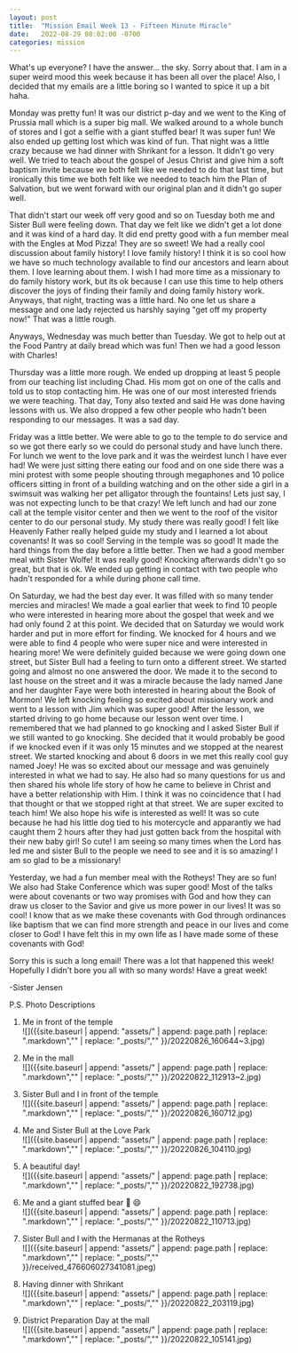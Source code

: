 ```yaml
---
layout: post
title:  "Mission Email Week 13 - Fifteen Minute Miracle"
date:   2022-08-29 08:02:00 -0700
categories: mission
---
```

What's up everyone? I have the answer... the sky. Sorry about that. I am in a super weird mood this week because it has been all over the place! Also, I decided that my emails are a little boring so I wanted to spice it up a bit haha.

Monday was pretty fun! It was our district p-day and we went to the King of Prussia mall which is a super big mall. We walked around to a whole bunch of stores and I got a selfie with a giant stuffed bear! It was super fun! We also ended up getting lost which was kind of fun. That night was a little crazy because we had dinner with Shrikant for a lesson. It didn't go very well. We tried to teach about the gospel of Jesus Christ and give him a soft baptism invite because we both felt like we needed to do that last time, but ironically this time we both felt like we needed to teach him the Plan of Salvation, but we went forward with our original plan and it didn't go super well.

That didn't start our week off very good and so on Tuesday both me and Sister Bull were feeling down. That day we felt like we didn't get a lot done and it was kind of a hard day. It did end pretty good with a fun member meal with the Engles at Mod Pizza! They are so sweet! We had a really cool discussion about family history! I love family history! I think it is so cool how we have so much technology available to find our ancestors and learn about them. I love learning about them. I wish I had more time as a missionary to do family history work, but its ok because I can use this time to help others discover the joys of finding their family and doing family history work. Anyways, that night, tracting was a little hard. No one let us share a message and one lady rejected us harshly saying "get off my property now!" That was a little rough.

Anyways, Wednesday was much better than Tuesday. We got to help out at the Food Pantry at daily bread which was fun! Then we had a good lesson with Charles!

Thursday was a little more rough. We ended up dropping at least 5 people from our teaching list including Chad. His mom got on one of the calls and told us to stop contacting him. He was one of our most interested friends we were teaching. That day, Tony also texted and said He was done having lessons with us. We also dropped a few other people who hadn't been responding to our messages. It was a sad day.

Friday was a little better. We were able to go to the temple to do service and so we got there early so we could do personal study and have lunch there. For lunch we went to the love park and it was the weirdest lunch I have ever had! We were just sitting there eating our food and on one side there was a mini protest with some people shouting through megaphones and 10 police officers sitting in front of a building watching and on the other side a girl in a swimsuit was walking her pet alligator through the fountains! Lets just say, I was not expecting lunch to be that crazy! We left lunch and had our zone call at the temple visitor center and then we went to the roof of the visitor center to do our personal study. My study there was really good! I felt like Heavenly Father really helped guide my study and I learned a lot about covenants! It was so cool! Serving in the temple was so good! It made the hard things from the day before a little better. Then we had a good member meal with Sister Wolfe! It was really good! Knocking afterwards didn't go so great, but that is ok. We ended up getting in contact with two people who hadn't responded for a while during phone call time.

On Saturday, we had the best day ever. It was filled with so many tender mercies and miracles! We made a goal earlier that week to find 10 people who were interested in hearing more about the gospel that week and we had only found 2 at this point. We decided that on Saturday we would work harder and put in more effort for finding. We knocked for 4 hours and we were able to find 4 people who were super nice and were interested in hearing more! We were definitely guided because we were going down one street, but Sister Bull had a feeling to turn onto a different street. We started going and almost no one answered the door. We made it to the second to last house on the street and it was a miracle because the lady named Jane and her daughter Faye were both interested in hearing about the Book of Mormon! We left knocking feeling so excited about missionary work and went to a lesson with Jim which was super good! After the lesson, we started driving to go home because our lesson went over time. I remembered that we had planned to go knocking and I asked Sister Bull if we still wanted to go knocking. She decided that it would probably be good if we knocked even if it was only 15 minutes and we stopped at the nearest street. We started knocking and about 6 doors in we met this really cool guy named Joey! He was so excited about our message and was genuinely interested in what we had to say. He also had so many questions for us and then shared his whole life story of how he came to believe in Christ and have a better relationship with Him. I think it was no coincidence that I had that thought or that we stopped right at that street. We are super excited to teach him! We also hope his wife is interested as well! It was so cute because he had his little dog tied to his motercycle and apparantly we had caught them 2 hours after they had just gotten back from the hospital with their new baby girl! So cute! I am seeing so many times when the Lord has led me and sister Bull to the people we need to see and it is so amazing! I am so glad to be a missionary!

Yesterday, we had a fun member meal with the Rotheys! They are so fun! We also had Stake Conference which was super good! Most of the talks were about covenants or two way promises with God and how they can draw us closer to the Savior and give us more power in our lives! It was so cool! I know that as we make these covenants with God through ordinances like baptism that we can find more strength and peace in our lives and come closer to God! I have felt this in my own life as I have made some of these covenants with God!

Sorry this is such a long email! There was a lot that happened this week! Hopefully I didn't bore you all with so many words! Have a great week!

-Sister Jensen

P.S. Photo Descriptions
1. Me in front of the temple  
![]({{site.baseurl | append: "assets/" | append:  page.path | replace: ".markdown","" | replace: "_posts/",""  }}/20220826_160644~3.jpg)

2. Me in the mall  
![]({{site.baseurl | append: "assets/" | append:  page.path | replace: ".markdown","" | replace: "_posts/",""  }}/20220822_112913~2.jpg)

3. Sister Bull and I in front of the temple  
![]({{site.baseurl | append: "assets/" | append:  page.path | replace: ".markdown","" | replace: "_posts/",""  }}/20220826_160712.jpg)

4. Me and Sister Bull at the Love Park  
![]({{site.baseurl | append: "assets/" | append:  page.path | replace: ".markdown","" | replace: "_posts/",""  }}/20220826_104110.jpg)

5. A beautiful day!  
![]({{site.baseurl | append: "assets/" | append:  page.path | replace: ".markdown","" | replace: "_posts/",""  }}/20220822_192738.jpg)

6. Me and a giant stuffed bear 🧸 😄  
![]({{site.baseurl | append: "assets/" | append:  page.path | replace: ".markdown","" | replace: "_posts/",""  }}/20220822_110713.jpg)

7. Sister Bull and I with the Hermanas at the Rotheys  
![]({{site.baseurl | append: "assets/" | append:  page.path | replace: ".markdown","" | replace: "_posts/",""  }}/received_476606027341081.jpeg)

8. Having dinner with Shrikant  
![]({{site.baseurl | append: "assets/" | append:  page.path | replace: ".markdown","" | replace: "_posts/",""  }}/20220822_203119.jpg)

9. District Preparation Day at the mall  
![]({{site.baseurl | append: "assets/" | append:  page.path | replace: ".markdown","" | replace: "_posts/",""  }}/20220822_105141.jpg)
